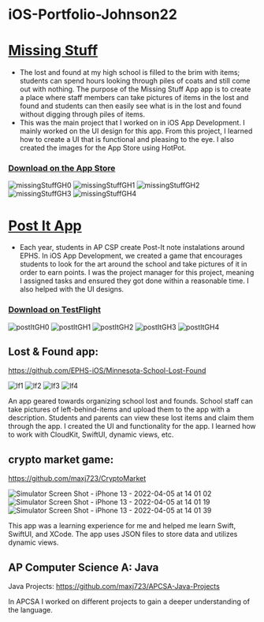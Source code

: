 # iOS-Portfolio-Johnson22


# [Missing Stuff](https://github.com/EPHS-iOS/Minnesota-School-Lost-Found)
* The lost and found at my high school is filled to the brim with items; students can spend hours looking through piles of coats and still come out with nothing. The purpose of the Missing Stuff App app is to create a place where staff members can take pictures of items in the lost and found and students can then easily see what is in the lost and found without digging through piles of items. 
* This was the main project that I worked on in iOS App Development. I mainly worked on the UI design for this app. From this project, I learned how to create a UI that is functional and pleasing to the eye. I also created the images for the App Store using HotPot. 
### [Download on the App Store](https://apps.apple.com/us/app/missing-stuff/id1617140249)


![missingStuffGH0](https://user-images.githubusercontent.com/94394689/171718472-f83d86cc-004b-469d-afd8-9dd00b0f803c.png)
![missingStuffGH1](https://user-images.githubusercontent.com/94394689/171718928-78b5e85f-ce89-41db-ba4f-9d5d3f5509e1.png)
![missingStuffGH2](https://user-images.githubusercontent.com/94394689/171719395-32d9a0f8-4f6b-4f6f-8c29-3dede289c844.png)
![missingStuffGH3](https://user-images.githubusercontent.com/94394689/171719407-e70c3343-97b3-4f7f-be96-ed6ef2f86504.png)
![missingStuffGH4](https://user-images.githubusercontent.com/94394689/171719418-da63260f-9b01-413d-9906-1c050dcc298a.png)




# [Post It App](https://github.com/EPHS-iOS/Spring2022GroupProject) 
* Each year, students in AP CSP create Post-It note instalations around EPHS. In iOS App Development, we created a game that encourages students to look for the art around the school and take pictures of it in order to earn points. I was the project manager for this project, meaning I assigned tasks and ensured they got done within a reasonable time. I also helped with the UI designs. 
### [Download on TestFlight](https://apps.apple.com/us/app/postitapp/id1620081294)

![postItGH0](https://user-images.githubusercontent.com/94394689/171725214-6c5452fa-4046-48ec-8454-b732cfc2c26f.png)
![postItGH1](https://user-images.githubusercontent.com/94394689/171725225-e4cc0ee5-3592-45d5-a5f6-808f1dbbf279.png)
![postItGH2](https://user-images.githubusercontent.com/94394689/171725228-67b38cda-a6f8-4318-a73e-0a6086351f15.png)
![postItGH3](https://user-images.githubusercontent.com/94394689/171725229-37948abf-5869-4419-bfdf-bd7892937840.png)
![postItGH4](https://user-images.githubusercontent.com/94394689/171725237-4e2281d7-ae7e-46d9-a2c1-44a4bc51f584.png)



## Lost & Found app:
https://github.com/EPHS-iOS/Minnesota-School-Lost-Found

![lf1](https://user-images.githubusercontent.com/46984489/171932267-0b95d627-2a98-45eb-9b4c-d55584df3ffd.png)
![lf2](https://user-images.githubusercontent.com/46984489/171932296-b49c3e85-37d3-4094-93fb-8d041b6228ae.png)
![lf3](https://user-images.githubusercontent.com/46984489/171932306-8f6d181e-f12c-4ef9-a8bb-ab52b3c5473e.png)
![lf4](https://user-images.githubusercontent.com/46984489/171932318-adb3ea31-f4ea-48b2-a9a5-613b09f6a158.png)


An app geared towards organizing school lost and founds. School staff can take pictures of left-behind-items and upload them to the app with a description. Students and parents can view these lost items and claim them through the app.
I created the UI and functionality for the app. I learned how to work with CloudKit, SwiftUI, dynamic views, etc.



## crypto market game:
https://github.com/maxj723/CryptoMarket

![Simulator Screen Shot - iPhone 13 - 2022-04-05 at 14 01 02](https://user-images.githubusercontent.com/46984489/161831180-3f1cc0fb-923e-4d04-ae02-998017d472b2.png)
![Simulator Screen Shot - iPhone 13 - 2022-04-05 at 14 01 19](https://user-images.githubusercontent.com/46984489/161831184-3f4c60be-9a0b-4307-9a2e-ed3fc68df01d.png)
![Simulator Screen Shot - iPhone 13 - 2022-04-05 at 14 01 39](https://user-images.githubusercontent.com/46984489/161831186-0474eb20-db97-449d-ae1e-b194c1479c71.png)

This app was a learning experience for me and helped me learn Swift, SwiftUI, and XCode. The app uses JSON files to store data and utilizes dynamic views.


## AP Computer Science A: Java


Java Projects: https://github.com/maxj723/APCSA-Java-Projects

In APCSA I worked on different projects to gain a deeper understanding of the language.
